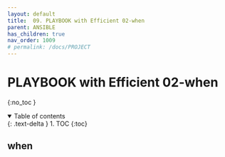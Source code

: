 ```yaml
---
layout: default
title:  09. PLAYBOOK with Efficient 02-when
parent: ANSIBLE
has_children: true
nav_order: 1009
# permalink: /docs/PROJECT
---
```


# PLAYBOOK with Efficient 02-when

{:no_toc }

<details open markdown="block">  
  <summary>
    Table of contents
  </summary>
  {: .text-delta }
1. TOC  
{:toc}
</details>

## when
